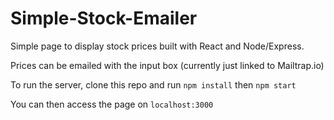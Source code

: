 # Simple-Stock-Emailer
Simple page to display stock prices built with React and Node/Express.

Prices can be emailed with the input box (currently just linked to Mailtrap.io)

To run the server, clone this repo and run `npm install` then `npm start`

You can then access the page on `localhost:3000`
